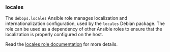 ### locales

The `debops.locales` Ansible role manages localization and
internationalization configuration, used by the `locales` Debian
package. The role can be used as a dependency of other Ansible roles to
ensure that the localization is properly configured on the host.

Read the [locales role documentation](https://docs.debops.org/en/master/ansible/roles/locales/) for more details.
